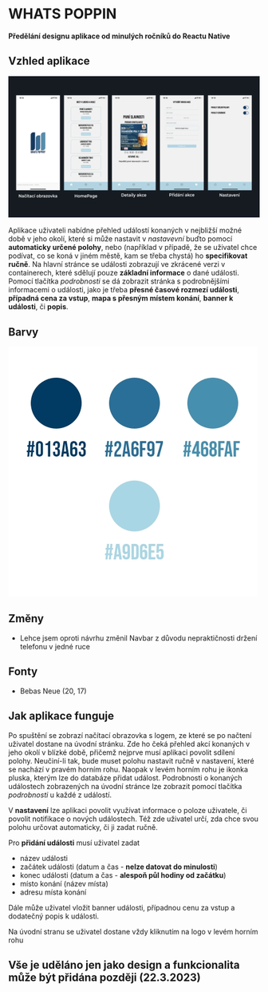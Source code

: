 # WHATS POPPIN
**Předělání designu aplikace od minulých ročníků do Reactu Native**

## Vzhled aplikace
![vzhled](https://github.com/FilipSkrivacek/React_Native_WhatsPoppin_Design/blob/master/assets/VzhledAplikace.png)

Aplikace uživateli nabídne přehled událostí konaných v nejbližší možné době v jeho okolí, které si může nastavit v *nastavevní* buďto pomocí **automaticky určené polohy**, nebo (například v případě, že se uživatel chce podívat, co se koná v jiném městě, kam se třeba chystá) ho **specifikovat ručně**. Na hlavní stránce se události zobrazují ve zkrácené verzi v containerech, které sdělují pouze **základní informace** o dané události. Pomocí tlačítka *podrobnosti* se dá zobrazit stránka s podrobnějšími informacemi o události, jako je třeba **přesné časové rozmezí události**, **případná cena za vstup**, **mapa s přesným místem konání**, **banner k události**, či **popis**.

## Barvy
![barvy](https://github.com/pslib-cz/2021l4web-app-mockup-cirlicdalibor/blob/main/ukazky/barvy.jpg)
## Změny
- Lehce jsem oproti návrhu změnil Navbar z důvodu nepraktičnosti držení telefonu v jedné ruce
## Fonty
- Bebas Neue (20, 17)

## Jak aplikace funguje
Po spuštění se zobrazí načítací obrazovka s logem, ze které se po načtení uživatel dostane na úvodní stránku. Zde ho čeká přehled akcí konaných v jeho okolí v blízké době, přičemž nejprve musí aplikaci povolit sdílení polohy. Neučiní-li tak, bude muset polohu nastavit ručně v nastavení, které se nachází v pravém horním rohu. Naopak v levém horním rohu je ikonka pluska, kterým lze do databáze přidat událost. Podrobnosti o konaných událostech zobrazených na úvodní stránce lze zobrazit pomocí tlačítka *podrobnosti* u každé z událostí.

V **nastavení** lze aplikaci povolit využívat informace o poloze uživatele, či povolit notifikace o nových událostech. Též zde uživatel určí, zda chce svou polohu určovat automaticky, či ji zadat ručně.

Pro **přidání události** musí uživatel zadat
- název události
- začátek události (datum a čas - **nelze datovat do minulosti**)
- konec události (datum a čas - **alespoň půl hodiny od začátku**)
- místo konání (název místa)
- adresu místa konání

Dále může uživatel vložit banner události, případnou cenu za vstup a dodatečný popis k události.

Na úvodní stranu se uživatel dostane vždy kliknutím na logo v levém horním rohu

## Vše je uděláno jen jako design a funkcionalita může být přidána později (22.3.2023)

